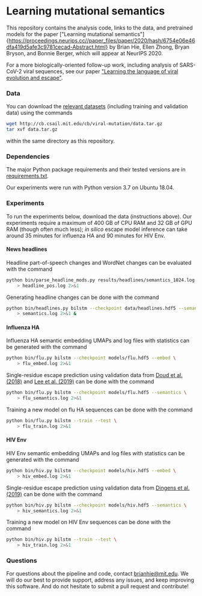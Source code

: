 # Learning mutational semantics

This repository contains the analysis code, links to the data, and pretrained models for the paper ["Learning mutational semantics"]{https://proceedings.neurips.cc//paper_files/paper/2020/hash/6754e06e46dfa419d5afe3c9781cecad-Abstract.html} by Brian Hie, Ellen Zhong, Bryan Bryson, and Bonnie Berger, which will appear at NeurIPS 2020.

For a more biologically-oriented follow-up work, including analysis of SARS-CoV-2 viral sequences, see our paper ["Learning the language of viral evolution and escape"](https://www.biorxiv.org/content/10.1101/2020.07.08.193946v1).

### Data

You can download the [relevant datasets](http://cb.csail.mit.edu/cb/viral-mutation/data.tar.gz) (including training and validation data) using the commands
```bash
wget http://cb.csail.mit.edu/cb/viral-mutation/data.tar.gz
tar xvf data.tar.gz
```
within the same directory as this repository.

### Dependencies

The major Python package requirements and their tested versions are in [requirements.txt](requirements.txt).

Our experiments were run with Python version 3.7 on Ubuntu 18.04.

### Experiments

To run the experiments below, download the data (instructions above). Our experiments require a maximum of 400 GB of CPU RAM and 32 GB of GPU RAM (though often much less); _in silico_ escape model inference can take around 35 minutes for influenza HA and 90 minutes for HIV Env.

#### News headlines

Headline part-of-speech changes and WordNet changes can be evaluated with the command
```bash
python bin/parse_headline_mods.py results/headlines/semantics_1024.log.gz \
    > headline_pos.log 2>&1
```

Generating headline changes can be done with the command
```bash
python bin/headlines.py bilstm --checkpoint data/headlines.hdf5 --semantics \
    > semantics.log 2>&1 &
```

#### Influenza HA

Influenza HA semantic embedding UMAPs and log files with statistics can be generated with the command
```bash
python bin/flu.py bilstm --checkpoint models/flu.hdf5 --embed \
    > flu_embed.log 2>&1
```

Single-residue escape prediction using validation data from [Doud et al. (2018)](https://github.com/jbloomlab/HA_antibody_ease_of_escape) and [Lee et al. (2019)](https://github.com/jbloomlab/map_flu_serum_Perth2009_H3_HA) can be done with the command
```bash
python bin/flu.py bilstm --checkpoint models/flu.hdf5 --semantics \
    > flu_semantics.log 2>&1
```

Training a new model on flu HA sequences can be done with the command
```bash
python bin/flu.py bilstm --train --test \
    > flu_train.log 2>&1
```

#### HIV Env

HIV Env semantic embedding UMAPs and log files with statistics can be generated with the command
```bash
python bin/hiv.py bilstm --checkpoint models/hiv.hdf5 --embed \
    > hiv_embed.log 2>&1
```

Single-residue escape prediction using validation data from [Dingens et al. (2019)](https://github.com/jbloomlab/EnvsAntigenicAtlas) can be done with the command
```bash
python bin/hiv.py bilstm --checkpoint models/hiv.hdf5 --semantics \
    > hiv_semantics.log 2>&1
```

Training a new model on HIV Env sequences can be done with the command
```bash
python bin/hiv.py bilstm --train --test \
    > hiv_train.log 2>&1
```

### Questions

For questions about the pipeline and code, contact brianhie@mit.edu. We will do our best to provide support, address any issues, and keep improving this software. And do not hesitate to submit a pull request and contribute!
